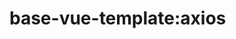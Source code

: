 <!--
 * @Author: maggot-code
 * @Date: 2021-01-04 18:05:08
 * @LastEditors: maggot-code
 * @LastEditTime: 2021-01-04 23:12:14
 * @Description: utils axios README
-->
# base-vue-template:axios